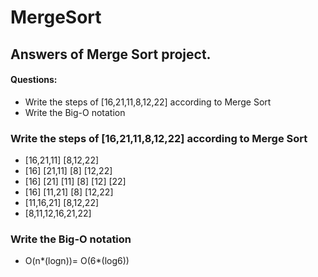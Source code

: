 # MergeSort
Answers of Merge Sort project.
---
#### Questions:
- Write the steps of [16,21,11,8,12,22] according to Merge Sort
- Write the Big-O notation

### Write the steps of [16,21,11,8,12,22] according to Merge Sort

- [16,21,11] [8,12,22]
- [16] [21,11] [8] [12,22]
- [16] [21] [11] [8] [12] [22]
- [16] [11,21] [8] [12,22]
- [11,16,21] [8,12,22]
- [8,11,12,16,21,22]

### Write the Big-O notation

- O(n*(logn))= O(6*(log6))

